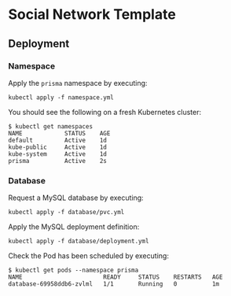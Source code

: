 # Social Network Template

## Deployment

### Namespace

Apply the `prisma` namespace by executing:

```console
kubectl apply -f namespace.yml
```

You should see the following on a fresh Kubernetes cluster:

```console
$ kubectl get namespaces
NAME            STATUS    AGE
default         Active    1d
kube-public     Active    1d
kube-system     Active    1d
prisma          Active    2s
```

### Database

Request a MySQL database by executing:

```console
kubectl apply -f database/pvc.yml
```

Apply the MySQL deployment definition:

```console
kubectl apply -f database/deployment.yml
```

Check the Pod has been scheduled by executing:

```console
$ kubectl get pods --namespace prisma
NAME                       READY     STATUS    RESTARTS   AGE
database-69958ddb6-zvlml   1/1       Running   0          1m
```
